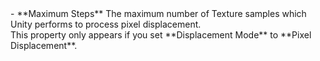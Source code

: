 <tr>
<td>- **Maximum Steps**</td>
<td>The maximum number of Texture samples which Unity performs to process pixel displacement.<br/>This property only appears if you set **Displacement Mode** to **Pixel Displacement**.</td>
</tr>
